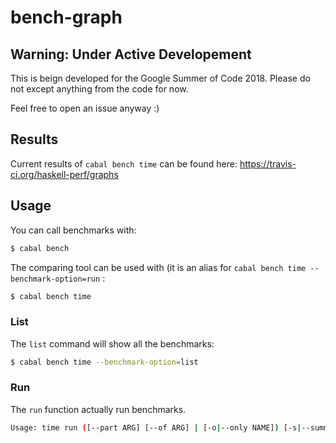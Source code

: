 # bench-graph

## Warning: Under Active Developement
This is beign developed for the Google Summer of Code 2018.
Please do not except anything from the code for now. 

Feel free to open an issue anyway :)

## Results
Current results of `cabal bench time` can be found here: https://travis-ci.org/haskell-perf/graphs

## Usage
You can call benchmarks with:
```Bash
$ cabal bench
```

The comparing tool can be used with (it is an alias for `cabal bench time --benchmark-option=run` :
```Bash
$ cabal bench time 
```

### List
The `list` command will show all the benchmarks:
```Bash
$ cabal bench time --benchmark-option=list
```

### Run
The `run` function actually run benchmarks.
```Bash
Usage: time run ([--part ARG] [--of ARG] | [-o|--only NAME]) [-s|--summarize]
```

